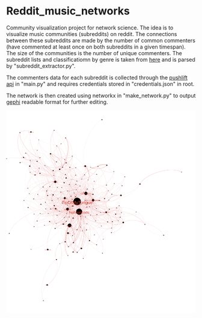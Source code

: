 # Reddit_music_networks


Community visualization project for network science. The idea is to visualize music communities (subreddits) on reddit. The connections between these subreddits are made by the number of common commenters (have commented at least once on both subreddits in a given timespan). The size of the communities is the number of unique commenters. The subreddit lists and classificatiomn by genre is taken from [here](https://www.reddit.com/r/Music/wiki/musicsubreddits) and is parsed by "subreddit_extractor.py". 

The commenters data for each subreddit is collected through the [pushlift api](https://reddit-api.readthedocs.io/en/latest/) in "main.py" and requires credentials stored in "credentials.json" in root.

The network is then created using networkx in "make_network.py" to output [gephi](https://gephi.org/) readable format for further editing.


![Example network grapg](./example_graph_cropped.svg)
